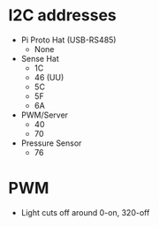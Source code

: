 # I2C addresses

- Pi Proto Hat (USB-RS485)
	- None
- Sense Hat
	- 1C
	- 46 (UU)
	- 5C
	- 5F
	- 6A
- PWM/Server
	- 40
	- 70
- Pressure Sensor
	- 76

# PWM

- Light cuts off around 0-on, 320-off
